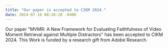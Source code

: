 ```yaml
---
title: "Our paper is accepted to CIKM 2024."
date: 2024-07-16 08:26:28 -0400
---
```

Our paper "MVMR: A New Framework for Evaluating Faithfulness of Video Moment Retrieval against Multiple Distractors" has been accepted to CIKM 2024. This Work is funded by a research gift from Adobe Research.
